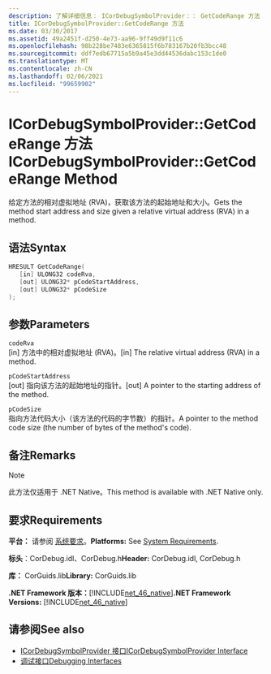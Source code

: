 ```yaml
---
description: 了解详细信息： ICorDebugSymbolProvider：： GetCodeRange 方法
title: ICorDebugSymbolProvider::GetCodeRange 方法
ms.date: 03/30/2017
ms.assetid: 49a2451f-d250-4e73-aa96-9ff49d9f11c6
ms.openlocfilehash: 98b228be7483e6365815f6b783167b20fb3bcc48
ms.sourcegitcommit: ddf7edb67715a5b9a45e3dd44536dabc153c1de0
ms.translationtype: MT
ms.contentlocale: zh-CN
ms.lasthandoff: 02/06/2021
ms.locfileid: "99659902"
---
```

# <a name="icordebugsymbolprovidergetcoderange-method"></a><span data-ttu-id="ed437-103">ICorDebugSymbolProvider::GetCodeRange 方法</span><span class="sxs-lookup"><span data-stu-id="ed437-103">ICorDebugSymbolProvider::GetCodeRange Method</span></span>

<span data-ttu-id="ed437-104">给定方法的相对虚拟地址 (RVA)，获取该方法的起始地址和大小。</span><span class="sxs-lookup"><span data-stu-id="ed437-104">Gets the method start address and size given a relative virtual address (RVA) in a method.</span></span>  
  
## <a name="syntax"></a><span data-ttu-id="ed437-105">语法</span><span class="sxs-lookup"><span data-stu-id="ed437-105">Syntax</span></span>  
  
```cpp  
HRESULT GetCodeRange(  
   [in] ULONG32 codeRva,
   [out] ULONG32* pCodeStartAddress,
   [out] ULONG32* pCodeSize  
);  
```  
  
## <a name="parameters"></a><span data-ttu-id="ed437-106">参数</span><span class="sxs-lookup"><span data-stu-id="ed437-106">Parameters</span></span>  

 `codeRva`  
 <span data-ttu-id="ed437-107">[in] 方法中的相对虚拟地址 (RVA)。</span><span class="sxs-lookup"><span data-stu-id="ed437-107">[in] The relative virtual address (RVA) in a method.</span></span>  
  
 `pCodeStartAddress`  
 <span data-ttu-id="ed437-108">[out] 指向该方法的起始地址的指针。</span><span class="sxs-lookup"><span data-stu-id="ed437-108">[out] A pointer to the starting address of the method.</span></span>  
  
 `pCodeSize`  
 <span data-ttu-id="ed437-109">指向方法代码大小（该方法的代码的字节数）的指针。</span><span class="sxs-lookup"><span data-stu-id="ed437-109">A pointer to the method code size (the number of bytes of the method's code).</span></span>  
  
## <a name="remarks"></a><span data-ttu-id="ed437-110">备注</span><span class="sxs-lookup"><span data-stu-id="ed437-110">Remarks</span></span>  
  
> [!NOTE]
> <span data-ttu-id="ed437-111">此方法仅适用于 .NET Native。</span><span class="sxs-lookup"><span data-stu-id="ed437-111">This method is available with .NET Native only.</span></span>  
  
## <a name="requirements"></a><span data-ttu-id="ed437-112">要求</span><span class="sxs-lookup"><span data-stu-id="ed437-112">Requirements</span></span>  

 <span data-ttu-id="ed437-113">**平台：** 请参阅 [系统要求](../../get-started/system-requirements.md)。</span><span class="sxs-lookup"><span data-stu-id="ed437-113">**Platforms:** See [System Requirements](../../get-started/system-requirements.md).</span></span>  
  
 <span data-ttu-id="ed437-114">**标头**：CorDebug.idl、CorDebug.h</span><span class="sxs-lookup"><span data-stu-id="ed437-114">**Header:** CorDebug.idl, CorDebug.h</span></span>  
  
 <span data-ttu-id="ed437-115">**库：** CorGuids.lib</span><span class="sxs-lookup"><span data-stu-id="ed437-115">**Library:** CorGuids.lib</span></span>  
  
 <span data-ttu-id="ed437-116">**.NET Framework 版本：**[!INCLUDE[net_46_native](../../../../includes/net-46-native-md.md)]</span><span class="sxs-lookup"><span data-stu-id="ed437-116">**.NET Framework Versions:** [!INCLUDE[net_46_native](../../../../includes/net-46-native-md.md)]</span></span>  
  
## <a name="see-also"></a><span data-ttu-id="ed437-117">请参阅</span><span class="sxs-lookup"><span data-stu-id="ed437-117">See also</span></span>

- [<span data-ttu-id="ed437-118">ICorDebugSymbolProvider 接口</span><span class="sxs-lookup"><span data-stu-id="ed437-118">ICorDebugSymbolProvider Interface</span></span>](icordebugsymbolprovider-interface.md)
- [<span data-ttu-id="ed437-119">调试接口</span><span class="sxs-lookup"><span data-stu-id="ed437-119">Debugging Interfaces</span></span>](debugging-interfaces.md)

